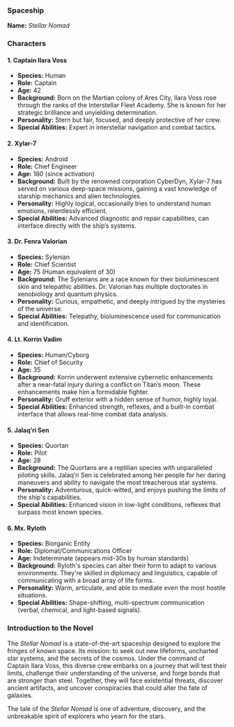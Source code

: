 ### Spaceship

**Name:** *Stellar Nomad*

### Characters

#### 1. Captain Ilara Voss

- **Species:** Human
- **Role:** Captain
- **Age:** 42
- **Background:** Born on the Martian colony of Ares City, Ilara Voss rose through the ranks of the Interstellar Fleet Academy. She is known for her strategic brilliance and unyielding determination.
- **Personality:** Stern but fair, focused, and deeply protective of her crew.
- **Special Abilities:** Expert in interstellar navigation and combat tactics.

#### 2. Xylar-7

- **Species:** Android
- **Role:** Chief Engineer
- **Age:** 180 (since activation)
- **Background:** Built by the renowned corporation CyberDyn, Xylar-7 has served on various deep-space missions, gaining a vast knowledge of starship mechanics and alien technologies.
- **Personality:** Highly logical, occasionally tries to understand human emotions, relentlessly efficient.
- **Special Abilities:** Advanced diagnostic and repair capabilities, can interface directly with the ship’s systems.

#### 3. Dr. Fenra Valorian

- **Species:** Sylenian
- **Role:** Chief Scientist
- **Age:** 75 (Human equivalent of 30)
- **Background:** The Sylenians are a race known for their bioluminescent skin and telepathic abilities. Dr. Valorian has multiple doctorates in xenobiology and quantum physics.
- **Personality:** Curious, empathetic, and deeply intrigued by the mysteries of the universe.
- **Special Abilities:** Telepathy, bioluminescence used for communication and identification.

#### 4. Lt. Korrin Vadim

- **Species:** Human/Cyborg
- **Role:** Chief of Security
- **Age:** 35
- **Background:** Korrin underwent extensive cybernetic enhancements after a near-fatal injury during a conflict on Titan’s moon. These enhancements make him a formidable fighter.
- **Personality:** Gruff exterior with a hidden sense of humor, highly loyal.
- **Special Abilities:** Enhanced strength, reflexes, and a built-in combat interface that allows real-time combat data analysis.

#### 5. Jalaq’ri Sen

- **Species:** Quortan
- **Role:** Pilot
- **Age:** 28 
- **Background:** The Quortans are a reptilian species with unparalleled piloting skills. Jalaq’ri Sen is celebrated among her people for her daring maneuvers and ability to navigate the most treacherous star systems.
- **Personality:** Adventurous, quick-witted, and enjoys pushing the limits of the ship's capabilities.
- **Special Abilities:** Enhanced vision in low-light conditions, reflexes that surpass most known species.

#### 6. Mx. Ryloth

- **Species:** Biorganic Entity
- **Role:** Diplomat/Communications Officer
- **Age:** Indeterminate (appears mid-30s by human standards)
- **Background:** Ryloth's species can alter their form to adapt to various environments. They're skilled in diplomacy and linguistics, capable of communicating with a broad array of life forms.
- **Personality:** Warm, articulate, and able to mediate even the most hostile situations.
- **Special Abilities:** Shape-shifting, multi-spectrum communication (verbal, chemical, and light-based signals).

### Introduction to the Novel

The *Stellar Nomad* is a state-of-the-art spaceship designed to explore the fringes of known space. Its mission: to seek out new lifeforms, uncharted star systems, and the secrets of the cosmos. Under the command of Captain Ilara Voss, this diverse crew embarks on a journey that will test their limits, challenge their understanding of the universe, and forge bonds that are stronger than steel. Together, they will face existential threats, discover ancient artifacts, and uncover conspiracies that could alter the fate of galaxies.

The tale of the *Stellar Nomad* is one of adventure, discovery, and the unbreakable spirit of explorers who yearn for the stars.